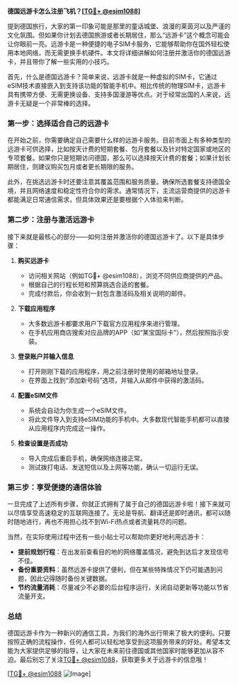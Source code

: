 **德国远游卡怎么注册飞机？[[TG💪+ @esim1088](https://t.me/s/esim1088)]**

提到德国旅行，大家的第一印象可能是那里的童话城堡、浪漫的莱茵河以及严谨的文化氛围。但如果你计划去德国旅游或者长期居住，那么“远游卡”这个概念可能会让你眼前一亮。远游卡是一种便捷的电子SIM卡服务，它能够帮助你在国外轻松使用本地网络，而无需更换手机硬件。本文将详细讲解如何注册并激活你的德国远游卡，并且带你了解一些实用的小技巧。

首先，什么是德国远游卡？简单来说，远游卡就是一种虚拟的SIM卡，它通过eSIM技术直接嵌入到支持该功能的智能手机中。相比传统的物理SIM卡，远游卡具有携带方便、无需更换设备、支持多国漫游等优点。对于经常出国的人来说，远游卡无疑是一个非常棒的选择。

### **第一步：选择适合自己的远游卡**

在开始之前，你需要确定自己需要什么样的远游卡服务。目前市面上有多种类型的远游卡可供选择，比如按天计费的短期套餐、包月套餐以及针对特定国家或地区的专项套餐。如果你只是短期访问德国，那么可以选择按天计费的套餐；如果计划长期居住，则建议购买包月或者更长期限的服务。

此外，在挑选远游卡时还要注意其覆盖范围和服务质量。确保所选套餐支持德国全境，并且网络速度和稳定性符合你的需求。通常情况下，主流运营商提供的远游卡都能满足日常通信需求，但具体效果还是要根据个人体验来判断。

### **第二步：注册与激活远游卡**

接下来就是最核心的部分——如何注册并激活你的德国远游卡了。以下是具体步骤：

1. **购买远游卡**
   - 访问相关网站（例如TG💪+ @esim1088），浏览不同供应商提供的产品。
   - 根据自己的行程长短和预算挑选合适的套餐。
   - 完成付款后，你会收到一封包含激活码及相关说明的邮件。

2. **下载应用程序**
   - 大多数远游卡都要求用户下载官方应用程序来进行管理。
   - 在手机应用商店搜索对应品牌的APP（如“某宝国际卡”），然后按照指示安装。

3. **登录账户并输入信息**
   - 打开刚刚下载的应用程序，用之前注册时使用的邮箱地址登录。
   - 在界面上找到“添加新号码”选项，并输入从邮件中获得的激活码。

4. **配置eSIM文件**
   - 系统会自动为你生成一个eSIM文件。
   - 将此文件导入到支持eSIM功能的手机中。大多数现代智能手机都可以直接从应用程序内完成这一操作。

5. **检查设置是否成功**
   - 导入完成后重启手机，确保网络连接正常。
   - 测试拨打电话、发送短信以及上网等功能，确认一切运行无误。

### **第三步：享受便捷的通信体验**

一旦完成了上述所有步骤，你就正式拥有了属于自己的德国远游卡啦！接下来就可以尽情享受高速稳定的互联网连接了。无论是导航、翻译还是即时通讯，都可以随时随地进行，再也不用担心找不到Wi-Fi热点或者流量耗尽的问题。

当然，在实际使用过程中还有一些小贴士可以帮助你更好地利用远游卡：

- **提前规划行程**：在出发前查看目的地的网络覆盖情况，避免到达后才发现信号不佳。
- **备份重要资料**：虽然远游卡提供了便利，但在某些特殊情况下仍可能遇到问题，因此记得随时备份关键数据。
- **节约流量消耗**：尽量减少不必要的后台程序运行，关闭自动更新等功能以节省流量开支。

### **总结**

德国远游卡作为一种新兴的通信工具，为我们的海外出行带来了极大的便利。只要按照正确的流程操作，任何人都可以轻松地享受到这项服务带来的好处。希望本文能为大家提供足够的指导，让大家在未来前往德国或其他国家时能够更加从容不迫。最后别忘了关注[TG💪+ @esim1088](https://t.me/s/esim1088)，获取更多关于远游卡的信息哦！

[[TG💪+ @esim1088](https://t.me/s/esim1088) ![Image](https://i.postimg.cc/4NQfJmqS/Snipaste-2025-05-13-00-14-12.png)]